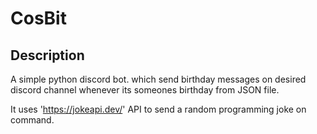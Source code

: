 # CosBit
## Description
A simple python discord bot. which send birthday messages on desired discord channel whenever its someones birthday from JSON file.

It uses 'https://jokeapi.dev/' API to send a random programming joke on command.
